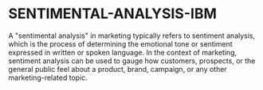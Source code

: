 # SENTIMENTAL-ANALYSIS-IBM
A "sentimental analysis" in marketing typically refers to sentiment analysis, which is the process of determining the emotional tone or sentiment expressed in written or spoken language. In the context of marketing, sentiment analysis can be used to gauge how customers, prospects, or the general public feel about a product, brand, campaign, or any other marketing-related topic.

